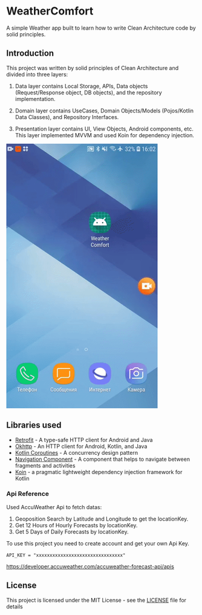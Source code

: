 # WeatherComfort

A simple Weather app built to learn how to write Clean Architecture code by solid principles.

## Introduction

  This project was written by solid principles of Clean Architecture and divided into three layers:
  
  1. Data layer contains Local Storage, APIs, Data objects (Request/Response object, DB objects), and the repository implementation.
  
  2. Domain layer contains UseCases, Domain Objects/Models (Pojos/Kotlin Data Classes), and Repository Interfaces.
  
  3. Presentation layer contains UI, View Objects, Android components, etc. This layer implemented MVVM and used Koin for dependency injection.
  
  ![](weather_comfort.gif)

## Libraries used

* [Retrofit](https://square.github.io/retrofit/) - A type-safe HTTP client for Android and Java
* [Okhttp](http://square.github.io/okhttp/) - An HTTP client for Android, Kotlin, and Java 
* [Kotlin Coroutines](https://developer.android.com/kotlin/coroutines) - A concurrency design pattern 
* [Navigation Component](https://developer.android.com/guide/navigation/navigation-getting-started) -  A component that helps to navigate between fragments and activities 
* [Koin](https://github.com/InsertKoinIO/koin) - a pragmatic lightweight dependency injection framework for Kotlin


### Api Reference
Used AccuWeather Api to fetch datas:
1. Geoposition Search by Latitude and Longitude to get the locationKey.
2. Get 12 Hours of Hourly Forecasts by locationKey.
3. Get 5 Days of Daily Forecasts by locationKey.

To use this project you need to create account and get your own Api Key.
```
API_KEY = "xxxxxxxxxxxxxxxxxxxxxxxxxxxxxxxx"
```
https://developer.accuweather.com/accuweather-forecast-api/apis


## License

This project is licensed under the MIT License - see the [LICENSE](LICENSE) file for details

